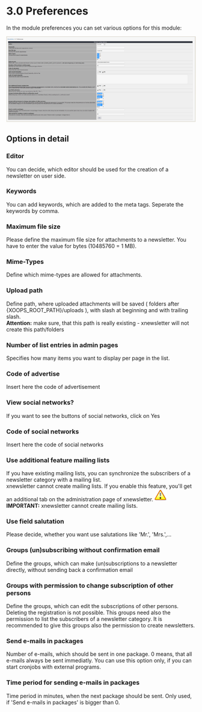 # 3.0 Preferences

In the module preferences you can set various options for this module:<br/>

![](preferences_en.PNG)


## Options in detail
### Editor
You can decide, which editor should be used for the creation of a newsletter on user side.

### Keywords
You can add keywords, which are added to the meta tags. Seperate the keywords by comma.

### Maximum file size
Please define the maximum file size for attachments to a newsletter. You have to enter the value for bytes (10485760 = 1 MB).


### Mime-Types
Define which mime-types are allowed for attachments.

### Upload path
Define path, where uploaded attachments will be saved ( folders after {XOOPS_ROOT_PATH}/uploads ), with slash at beginning and with trailing slash.<br/>
**Attention:** make sure, that this path is really existing - xnewsletter will not create this path/folders

### Number of list entries in admin pages
Specifies how many items you want to display per page in the list.
	
### Code of advertise
Insert here the code of advertisement
	
### View social networks?
If you want to see the buttons of social networks, click on Yes

### Code of social networks
Insert here the code of social networks
	
### Use additional feature mailing lists
If you have existing mailing lists, you can synchronize the subscribers of a newsletter category with a mailing list.<br/> xnewsletter cannot create mailing lists. If you enable this feature, you'll get an additional tab on the administration page of xnewsletter.
![](../assets/info/important.png) **IMPORTANT:** xnewsletter cannot create mailing lists. 

### Use field salutation
Please decide, whether you want use salutations like 'Mr.', 'Mrs.',...

### Groups (un)subscribing without confirmation email
Define the groups, which can make (un)subscriptions to a newsletter directly, without sending back a confirmation email
	
### Groups with permission to change subscription of other persons
Define the groups, which can edit the subscriptions of other persons. Deleting the registration is not possible. This groups need also the permission to list the subscribers of a newsletter category. It is recommended to give this groups also the permission to create newsletters.
	
### Send e-mails in packages
Number of e-mails, which should be sent in one package. 0 means, that all e-mails always be sent immediatly. You can use this option only, if you can start cronjobs with external programs.
	
### Time period for sending e-mails in packages
Time period in minutes, when the next package should be sent. Only used, if 'Send e-mails in packages' is bigger than 0.

